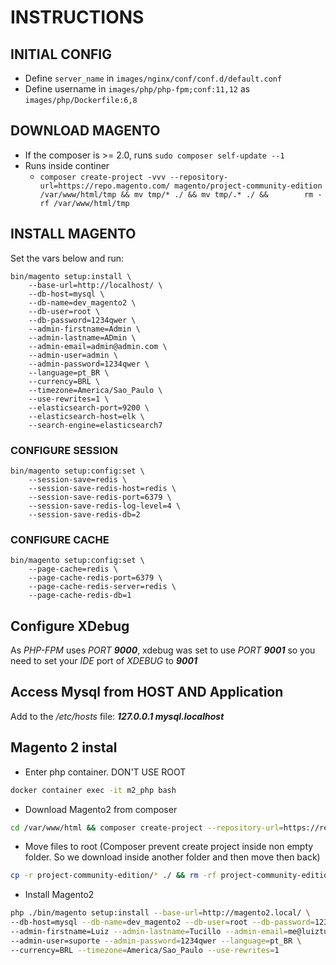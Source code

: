 # INSTRUCTIONS


## INITIAL CONFIG
- Define `server_name` in `images/nginx/conf/conf.d/default.conf`
- Define username in `images/php/php-fpm;conf:11,12` as `images/php/Dockerfile:6,8`


## DOWNLOAD MAGENTO
- If the composer is >= 2.0, runs `sudo composer self-update --1`
- Runs inside continer
  - `composer create-project -vvv --repository-url=https://repo.magento.com/ magento/project-community-edition /var/www/html/tmp && mv tmp/* ./ && mv tmp/.* ./ &&        rm -rf /var/www/html/tmp`

## INSTALL MAGENTO
Set the vars below and run:
```
bin/magento setup:install \
    --base-url=http://localhost/ \
    --db-host=mysql \
    --db-name=dev_magento2 \
    --db-user=root \
    --db-password=1234qwer \
    --admin-firstname=Admin \
    --admin-lastname=ADmin \
    --admin-email=admin@admin.com \
    --admin-user=admin \
    --admin-password=1234qwer \
    --language=pt_BR \
    --currency=BRL \
    --timezone=America/Sao_Paulo \
    --use-rewrites=1 \
    --elasticsearch-port=9200 \
    --elasticsearch-host=elk \
    --search-engine=elasticsearch7
```

### CONFIGURE SESSION
```
bin/magento setup:config:set \
    --session-save=redis \
    --session-save-redis-host=redis \
    --session-save-redis-port=6379 \
    --session-save-redis-log-level=4 \
    --session-save-redis-db=2
```

### CONFIGURE CACHE
```
bin/magento setup:config:set \
    --page-cache=redis \
    --page-cache-redis-port=6379 \
    --page-cache-redis-server=redis \
    --page-cache-redis-db=1
```

## Configure XDebug
As *PHP-FPM* uses *PORT __9000__*, xdebug was set to use *PORT __9001__* so you need to set your *IDE* port of *XDEBUG* to *__9001__*

## Access Mysql from HOST AND Application
Add to the */etc/hosts* file: __*127.0.0.1 mysql.localhost*__

## Magento 2 instal
- Enter php container. DON'T USE ROOT
```bash
docker container exec -it m2_php bash
```
- Download Magento2 from composer
```bash
cd /var/www/html && composer create-project --repository-url=https://repo.magento.com/ magento/project-community-edition
```
- Move files to root (Composer prevent create project inside non empty folder. So we download inside another folder and then move then back)
```bash
cp -r project-community-edition/* ./ && rm -rf project-community-edition
```
- Install Magento2
```bash
php ./bin/magento setup:install --base-url=http://magento2.local/ \
--db-host=mysql --db-name=dev_magento2 --db-user=root --db-password=1234qwer \
--admin-firstname=Luiz --admin-lastname=Tucillo --admin-email=me@luiztucillo.com.br \
--admin-user=suporte --admin-password=1234qwer --language=pt_BR \
--currency=BRL --timezone=America/Sao_Paulo --use-rewrites=1
```
